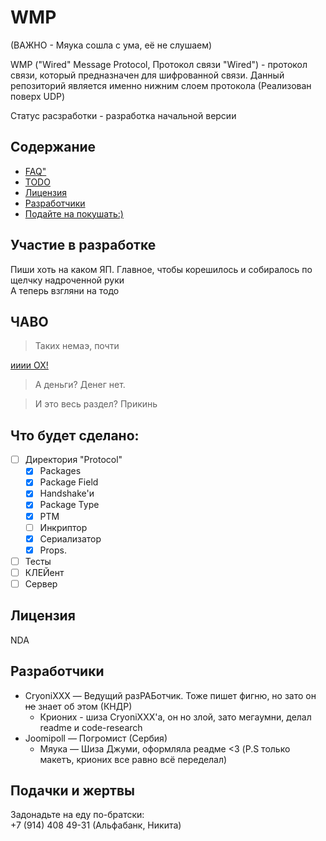# WMP

(ВАЖНО - Мяука сошла с ума, её не слушаем)<br>

WMP ("Wired" Message Protocol, Протокол связи "Wired") - протокол связи, который предназначен для шифрованной связи. Данный репозиторий является именно нижним слоем протокола (Реализован поверх UDP)

Статус расзработки - разработка начальной версии

<!-- [![Статус тестировання]()]() -->

## Содержание
<!-- - [Юсаге](#1) -->
<!-- - [ПОМОГИ С РАБОТОЙ!](#2) -->
- [FAQ"](#3)
- [TODO](#4)
- [Лицензия](#5)
- [Разработчики](#6)
- [Подайте на покушать:)](#7)

<!-- ## <a name="1"> Юсаге</a> -->

## <a name="2">Участие в разработке</a>

Пиши хоть на каком ЯП. Главное, чтобы корешилось и собиралось по щелчку надроченной руки <br>
А теперь взгляни на тодо

## <a name="3">ЧАВО</a>
> Таких немаэ, почти

[ииии ОХ!](#2) 

> А деньги?
Денег нет.

> И это весь раздел?
Прикинь

## <a name="4">Что будет сделано:</a>

- [ ] Директория "Protocol"
    - [x] Packages
    - [x] Package Field
    - [x] Handshake'и
    - [x] Package Type
    - [x] PTM
    - [ ] Инкриптор
    - [x] Сериализатор
    - [x] Props.
- [ ] Тесты
- [ ] КЛЕЙент
- [ ] Сервер

## <a name="5">Лицензия</a>

NDA

<!-- [Чекни тута](LICENSE) -->

## <a name="6">Разработчики</a>

- CryoniXXX — Ведущий разРАБотчик. Тоже пишет фигню, но зато он ~~не~~ знает об этом (КНДР)
    - Крионих - шиза CryoniXXX'a, он но злой, зато мегаумни, делал readme и code-research
- Joomipoll — Погромист (Сербия)
    - Мяука — Шиза Джуми, оформляла реадме <3 (P.S только макетъ, крионих все равно всё переделал)


## <a name="7">Подачки и жертвы</a>

Задонадьте на еду по-братски: <br>
+7 (914) 408 49-31 (Альфабанк, Никита)

